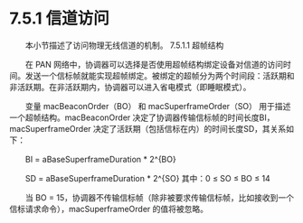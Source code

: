 # 7.5.1 信道访问
　　本小节描述了访问物理无线信道的机制。
7.5.1.1 超帧结构

　　在 PAN 网络中，协调器可以选择是否使用超帧结构绑定设备对信道的访问时间。发送一个信标帧就能实现超帧绑定。被绑定的超帧分为两个时间段：活跃期和非活跃期。在非活跃期内，协调器可以进入省电模式（即睡眠模式）。

　　变量 macBeaconOrder（BO） 和 macSuperframeOrder（SO） 用于描述一个超帧结构。macBeaconOrder 决定了协调器传输信标帧的时间长度BI，macSuperframeOrder 决定了活跃期（包括信标在内）的时间长度SD，其关系如下：

　　BI = aBaseSuperframeDuration * 2^{BO}

　　SD = aBaseSuperframeDuration * 2^{SO}
    其中：0 ≤ SO ≤ BO ≤ 14

　　当 BO = 15，协调器不传输信标帧（除非被要求传输信标帧，比如接收到一个信标请求命令），macSuperframeOrder 的值将被忽略。
  
  
